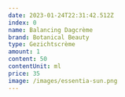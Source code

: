 ```yaml
---
date: 2023-01-24T22:31:42.512Z
index: 0
name: Balancing Dagcrème
brand: Botanical Beauty
type: Gezichtscrème
amount: 1
content: 50
contentUnit: ml
price: 35
image: /images/essentia-sun.png
---
```

